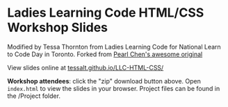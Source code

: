 Ladies Learning Code HTML/CSS Workshop Slides
=============================================
Modified by Tessa Thornton from Ladies Learning Code for National Learn to Code Day in Toronto. Forked from [Pearl Chen's awesome original](https://github.com/pchen/LLC-HTML-CSS)

View slides online at [tessalt.github.io/LLC-HTML-CSS/](http://tessalt.github.io/KLC-HTML-CSS-Teens/)

**Workshop attendees**: click the "zip" download button above. Open `index.html` to view the slides in your browser. Project files can be found in the /Project folder.
